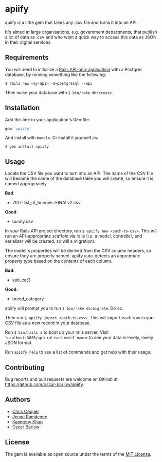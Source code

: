 # apiify

apiify is a little gem that takes any .csv file and turns it into an API.

It's aimed at large organisations, e.g. government departments, that publish a lot of data as .csv and who want a quick way to access this data as JSON in their digital services.

## Requirements
You will need to initialize a [Rails API-only application](http://edgeguides.rubyonrails.org/api_app.html) with a Postgres database, by running something like the following:

    $ rails new <my-api> -d=postgresql --api

Then make your database with `$ bin/rake db:create`.

## Installation
Add this line to your application's Gemfile:

```ruby
gem 'apiify'
```

And install with `bundle`. Or install it yourself as:

    $ gem install apiify

## Usage

Locate the CSV file you want to turn into an API. The name of the CSV file will become the name of the database table you will create, so ensure it is named appropriately.

**Bad:**
* 2017-list_of_bunnies-FINALv2.csv

**Good:**
* bunny.csv

In your Rails API project directory, run `$ apiify new <path-to-csv>`. This will run an API-appropriate scaffold via rails (i.e. a model, controller, and serializer will be created; so will a migration).

The model's properties will be derived from the CSV column headers, so ensure they are properly named. apiify auto-detects an appropriate property type based on the contents of each column.

**Bad:**
* sub_cat3

**Good:**
* breed_category

apiify will prompt you to run `$ bin/rake db:migrate`. Do so.

Then run `$ apiify import <path-to-csv>`. This will import each row in your CSV file as a new record in your database.

Run `$ bin/rails s` to boot up your rails server. Visit `localhost:3000/<pluralised model name>` to see your data in lovely, lovely JSON format.

Run `apiify help` to see a list of commands and get help with their usage.

## Contributing

Bug reports and pull requests are welcome on GitHub at https://github.com/oscar-barlow/apiify.

## Authors
* [Chris Cooper](https://github.com/cjcoops)
* [Jenna Ramdenee](https://github.com/jennaramdenee)
* [Keomony Khun](https://github.com/keomony)
* [Oscar Barlow](https://github.com/oscar-barlow/)


## License

The gem is available as open source under the terms of the [MIT License](http://opensource.org/licenses/MIT).

